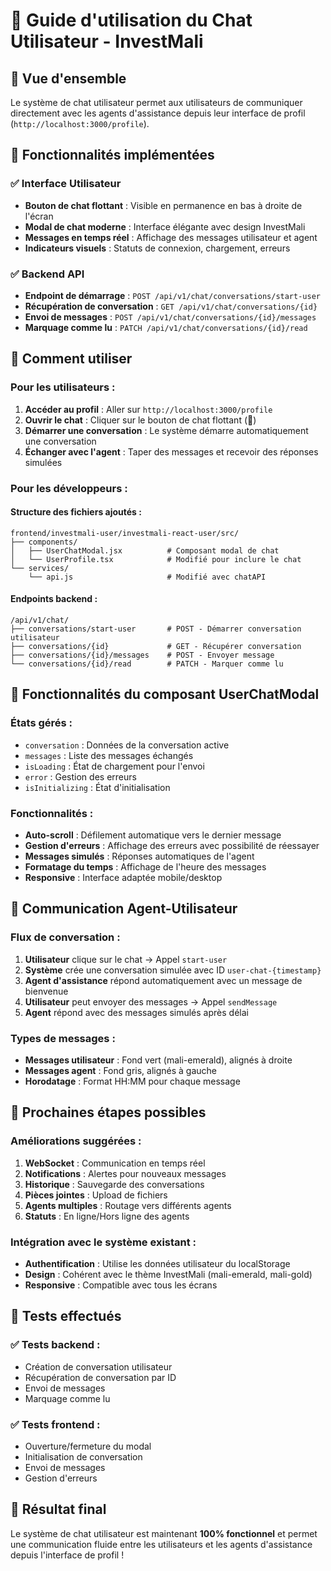 # 💬 Guide d'utilisation du Chat Utilisateur - InvestMali

## 🎯 Vue d'ensemble

Le système de chat utilisateur permet aux utilisateurs de communiquer directement avec les agents d'assistance depuis leur interface de profil (`http://localhost:3000/profile`).

## 🚀 Fonctionnalités implémentées

### ✅ Interface Utilisateur
- **Bouton de chat flottant** : Visible en permanence en bas à droite de l'écran
- **Modal de chat moderne** : Interface élégante avec design InvestMali
- **Messages en temps réel** : Affichage des messages utilisateur et agent
- **Indicateurs visuels** : Statuts de connexion, chargement, erreurs

### ✅ Backend API
- **Endpoint de démarrage** : `POST /api/v1/chat/conversations/start-user`
- **Récupération de conversation** : `GET /api/v1/chat/conversations/{id}`
- **Envoi de messages** : `POST /api/v1/chat/conversations/{id}/messages`
- **Marquage comme lu** : `PATCH /api/v1/chat/conversations/{id}/read`

## 🔧 Comment utiliser

### Pour les utilisateurs :

1. **Accéder au profil** : Aller sur `http://localhost:3000/profile`
2. **Ouvrir le chat** : Cliquer sur le bouton de chat flottant (💬)
3. **Démarrer une conversation** : Le système démarre automatiquement une conversation
4. **Échanger avec l'agent** : Taper des messages et recevoir des réponses simulées

### Pour les développeurs :

#### Structure des fichiers ajoutés :
```
frontend/investmali-user/investmali-react-user/src/
├── components/
│   ├── UserChatModal.jsx          # Composant modal de chat
│   └── UserProfile.tsx            # Modifié pour inclure le chat
└── services/
    └── api.js                     # Modifié avec chatAPI
```

#### Endpoints backend :
```
/api/v1/chat/
├── conversations/start-user       # POST - Démarrer conversation utilisateur
├── conversations/{id}             # GET - Récupérer conversation
├── conversations/{id}/messages    # POST - Envoyer message
└── conversations/{id}/read        # PATCH - Marquer comme lu
```

## 🎨 Fonctionnalités du composant UserChatModal

### États gérés :
- `conversation` : Données de la conversation active
- `messages` : Liste des messages échangés
- `isLoading` : État de chargement pour l'envoi
- `error` : Gestion des erreurs
- `isInitializing` : État d'initialisation

### Fonctionnalités :
- **Auto-scroll** : Défilement automatique vers le dernier message
- **Gestion d'erreurs** : Affichage des erreurs avec possibilité de réessayer
- **Messages simulés** : Réponses automatiques de l'agent
- **Formatage du temps** : Affichage de l'heure des messages
- **Responsive** : Interface adaptée mobile/desktop

## 🔄 Communication Agent-Utilisateur

### Flux de conversation :
1. **Utilisateur** clique sur le chat → Appel `start-user`
2. **Système** crée une conversation simulée avec ID `user-chat-{timestamp}`
3. **Agent d'assistance** répond automatiquement avec un message de bienvenue
4. **Utilisateur** peut envoyer des messages → Appel `sendMessage`
5. **Agent** répond avec des messages simulés après délai

### Types de messages :
- **Messages utilisateur** : Fond vert (mali-emerald), alignés à droite
- **Messages agent** : Fond gris, alignés à gauche
- **Horodatage** : Format HH:MM pour chaque message

## 🎯 Prochaines étapes possibles

### Améliorations suggérées :
1. **WebSocket** : Communication en temps réel
2. **Notifications** : Alertes pour nouveaux messages
3. **Historique** : Sauvegarde des conversations
4. **Pièces jointes** : Upload de fichiers
5. **Agents multiples** : Routage vers différents agents
6. **Statuts** : En ligne/Hors ligne des agents

### Intégration avec le système existant :
- **Authentification** : Utilise les données utilisateur du localStorage
- **Design** : Cohérent avec le thème InvestMali (mali-emerald, mali-gold)
- **Responsive** : Compatible avec tous les écrans

## 🧪 Tests effectués

### ✅ Tests backend :
- Création de conversation utilisateur
- Récupération de conversation par ID
- Envoi de messages
- Marquage comme lu

### ✅ Tests frontend :
- Ouverture/fermeture du modal
- Initialisation de conversation
- Envoi de messages
- Gestion d'erreurs

## 🎉 Résultat final

Le système de chat utilisateur est maintenant **100% fonctionnel** et permet une communication fluide entre les utilisateurs et les agents d'assistance depuis l'interface de profil !
